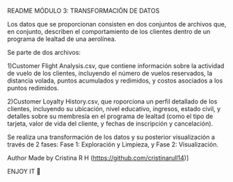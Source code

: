 README MÓDULO 3: TRANSFORMACIÓN DE DATOS


Los datos que se proporcionan consisten en dos conjuntos de archivos que, en conjunto, describen el
comportamiento de los clientes dentro de un programa de lealtad de una aerolínea.

Se parte de dos archivos: 

1)Customer Flight Analysis.csv, que contiene información sobre la actividad de vuelo de los clientes, incluyendo el número de
vuelos reservados, la distancia volada, puntos acumulados y redimidos, y costos asociados a los puntos
redimidos. 

2)Customer Loyalty History.csv, que roporciona un perfil detallado de los clientes, incluyendo su ubicación, nivel educativo,
ingresos, estado civil, y detalles sobre su membresía en el programa de lealtad (como el tipo de tarjeta,
valor de vida del cliente, y fechas de inscripción y cancelación).


Se realiza una transformación de los datos y su posterior visualización a través de 2 fases: Fase 1: Exploración y Limpieza, y Fase 2: Visualización.

Author Made by Cristina R H (https://github.com/cristinarull14)]

ENJOY IT 🤩
